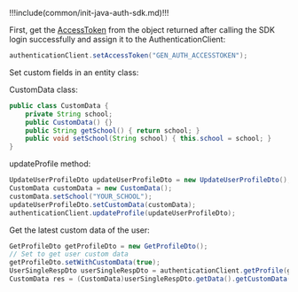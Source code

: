 !!!include(common/init-java-auth-sdk.md)!!!

First, get the [AccessToken](https://docs.genauth.ai/concepts/access-token.html) from the object returned after calling the SDK login successfully and assign it to the AuthenticationClient:

```java
authenticationClient.setAccessToken("GEN_AUTH_ACCESSTOKEN");
```

Set custom fields in an entity class:

CustomData class:

```java
public class CustomData {
    private String school;
    public CustomData() {}
    public String getSchool() { return school; }
    public void setSchool(String school) { this.school = school; }
}
```

updateProfile method:

```java
UpdateUserProfileDto updateUserProfileDto = new UpdateUserProfileDto();
CustomData customData = new CustomData();
customData.setSchool("YOUR_SCHOOL");
updateUserProfileDto.setCustomData(customData);
authenticationClient.updateProfile(updateUserProfileDto);
```

Get the latest custom data of the user:

```java
GetProfileDto getProfileDto = new GetProfileDto();
// Set to get user custom data
getProfileDto.setWithCustomData(true);
UserSingleRespDto userSingleRespDto = authenticationClient.getProfile(getProfileDto);
CustomData res = (CustomData)userSingleRespDto.getData().getCustomData();
```
